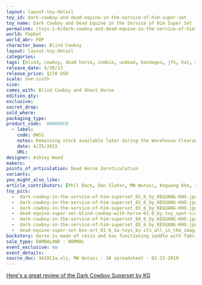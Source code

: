 ```yaml
---
layout: layout-toy-detail 
toy_id: dark-cowboy-and-dead-equine-in-the-service-of-him-super-set
toy_name: Dark Cowboy and Dead Equine in the Service of Him Super Set
permalink: /toys-1-6/dark-cowboy-and-dead-equine-in-the-service-of-him-super-set.html
world: Popbot
world_abr: POP
character_base: Blind Cowboy
layout: layout-toy-detail
categories: 
tags: [blind, cowboy, dead horse, zombie, undead, bandages, jfk, hat, saddle, ghost, Dark Cowboy]
release_date: 4/30/13
release_price: $270 USD
scale: one sixth
size: 
comes_with: Blind Cowboy and Ghost Horse
edition_qty: 
exclusive: 
secret_drop: 
sold_where: 
packaging_type: 
product_code:  #0000DCB
  - label:
    code: 0WS1
    notes: Remaining stock available later during the Warehouse Clearance Sale.
    date: 4/25/2015
    URL:   
designer: Ashley Wood
makers: 
points_of_articulation: Dead Horse Zeroticulation
variants: 
you_might_also_like: 
article_contributors: [Phil Back, Don Slater, MW Wutasi, Keguang Kho, toy_spot, Chris Budd]
toy_pics: 
  -  dark-cowboy-in-the-service-of-him-superset_01_6_by_KEGUANG-KHO.jpg
  -  dark-cowboy-in-the-service-of-him-superset_02_6_by_KEGUANG-KHO.jpg
  -  dark-cowboy-in-the-service-of-him-superset_03_6_by_KEGUANG-KHO.jpg
  -  dead-equine-super-set-blind-cowboy-with-horse-01-6_by_toy_spot-via-instagram.jpg
  -  dark-cowboy-in-the-service-of-him-superset_04_6_by_KEGUANG-KHO.jpg
  -  dark-cowboy-in-the-service-of-him-superset_05_6_by_KEGUANG-KHO.jpg
  -  dead-equine-super-set-box-art_01-6_3a-toys_by-its_all_in_the_imagination-via_instagram.jpg
backstory: Horse is made of resin and has functioning saddle with fabric rags. Bambaland Edition Comes with Rifle & Red Devil Sock Puppet. 
sale_type: BAMBALAND - NORMAL
event_exclusive: no
event_details: 
source_doc: 3A2013a.xls, MW Wutasi - 3A spreadsheet - 01-15-2019
---
```


<a href="http://luvlifetoys.blogspot.com/2013/09/threea-popbot-dark-cowboy-superset.html" target="_blank">Here's a great review of the Dark Cowboy Superset by KG</a> 